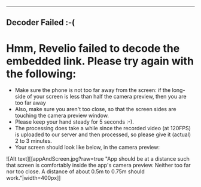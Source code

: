
---
Decoder Failed :-(
---

# Hmm, Revelio failed to decode the embedded link. Please try again with the following:

* Make sure the phone is not too far away from the screen: if the long-side of your screen is less than half the camera preview, then you are too far away
* Also, make sure you aren't too close, so that the screen sides are touching the camera preview window. 
* Please keep your hand steady for 5 seconds :-). 
* The processing does take a while since the recorded video (at 120FPS) is uploaded to our server and then processed, so please give it (actual) 2 to 3 minutes. 
* Your screen should look like below, in the camera preview:

![Alt text][[appAndScreen.jpg?raw=true "App should be at a distance such that screen is comfortably inside the app's camera preview. Neither too far nor too close. A distance of about 0.5m to 0.75m should work."|width=400px]]

